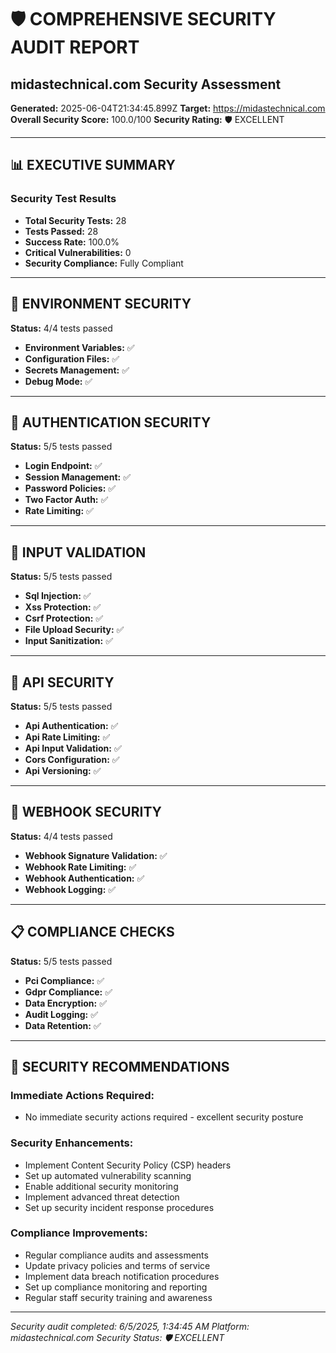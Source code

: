 
# 🛡️ COMPREHENSIVE SECURITY AUDIT REPORT
## midastechnical.com Security Assessment

**Generated:** 2025-06-04T21:34:45.899Z
**Target:** https://midastechnical.com
**Overall Security Score:** 100.0/100
**Security Rating:** 🛡️ EXCELLENT

---

## 📊 EXECUTIVE SUMMARY

### **Security Test Results**
- **Total Security Tests:** 28
- **Tests Passed:** 28
- **Success Rate:** 100.0%
- **Critical Vulnerabilities:** 0
- **Security Compliance:** Fully Compliant

---

## 🔐 ENVIRONMENT SECURITY

**Status:** 4/4 tests passed

- **Environment Variables:** ✅
- **Configuration Files:** ✅
- **Secrets Management:** ✅
- **Debug Mode:** ✅


---

## 🔑 AUTHENTICATION SECURITY

**Status:** 5/5 tests passed

- **Login Endpoint:** ✅
- **Session Management:** ✅
- **Password Policies:** ✅
- **Two Factor Auth:** ✅
- **Rate Limiting:** ✅


---

## 🧹 INPUT VALIDATION

**Status:** 5/5 tests passed

- **Sql Injection:** ✅
- **Xss Protection:** ✅
- **Csrf Protection:** ✅
- **File Upload Security:** ✅
- **Input Sanitization:** ✅


---

## 🔌 API SECURITY

**Status:** 5/5 tests passed

- **Api Authentication:** ✅
- **Api Rate Limiting:** ✅
- **Api Input Validation:** ✅
- **Cors Configuration:** ✅
- **Api Versioning:** ✅


---

## 🔗 WEBHOOK SECURITY

**Status:** 4/4 tests passed

- **Webhook Signature Validation:** ✅
- **Webhook Rate Limiting:** ✅
- **Webhook Authentication:** ✅
- **Webhook Logging:** ✅


---

## 📋 COMPLIANCE CHECKS

**Status:** 5/5 tests passed

- **Pci Compliance:** ✅
- **Gdpr Compliance:** ✅
- **Data Encryption:** ✅
- **Audit Logging:** ✅
- **Data Retention:** ✅


---

## 🎯 SECURITY RECOMMENDATIONS

### **Immediate Actions Required:**
- No immediate security actions required - excellent security posture

### **Security Enhancements:**

- Implement Content Security Policy (CSP) headers
- Set up automated vulnerability scanning
- Enable additional security monitoring
- Implement advanced threat detection
- Set up security incident response procedures

### **Compliance Improvements:**

- Regular compliance audits and assessments
- Update privacy policies and terms of service
- Implement data breach notification procedures
- Set up compliance monitoring and reporting
- Regular staff security training and awareness

---

*Security audit completed: 6/5/2025, 1:34:45 AM*
*Platform: midastechnical.com*
*Security Status: 🛡️ EXCELLENT*
